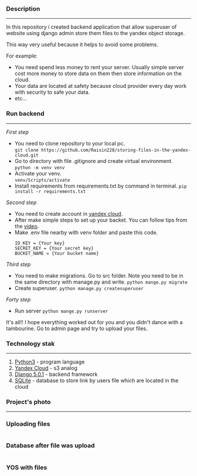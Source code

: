 ### Description

---

In this repository i created backend application that allow superuser of website 
using django admin store them files to the yandex object storage. 

This way very useful because it helps to avoid some problems. 

For example:

- You need spend less money to rent your server. Usually simple server cost more money to 
store data on them then store information on the cloud.
- Your data are located at safety because cloud provider every day work with 
security to safe your data.
- etc...

### Run backend

---

*First step*
* You need to clone repository to your local pc.\
`git clone https://github.com/Raisin228/storing-files-in-the-yandex-cloud.git`
* Go to directory with file .gitignore and create virtual environment.\
`python -m venv venv`
* Activate your venv.\
`venv/Scripts/activate`
* Install requirements from requirements.txt by command in terminal.
`pip install -r requirements.txt`

*Second step*
* You need to create account in 
<a href='https://cloud.yandex.ru/ru/'>yandex cloud</a>.
* After make simple steps to set up your backet. You can follow tips from the <a href='https://www.youtube.com/watch?v=L_6PiJFaldI'>video</a>.
* Make .env file nearby with venv folder and paste this code.
  ```
  ID_KEY = {Your key}
  SECRET_KEY = {Your secret key}
  BUCKET_NAME = {Your bucket name}
  ```

*Third step*
* You need to make migrations. Go to src folder. Note you need to be in the same
directory with manage.py and write.
`python mange.py migrate`
* Create superuser.
`python manage.py createsuperuser`

*Forty step*
* Run server
`python mange.py runserver`

It's all!! I hope everything worked out for you and you didn't dance with 
a tambourine. Go to admin page and try to upload your files. 

### Technology stak 

---

1. [Python3](https://www.python.org/) - program language
2. [Yandex Cloud](https://cloud.yandex.ru/ru/) - s3 analog
3. [Django 5.0.1](https://www.djangoproject.com/) - backend framework
4. [SQLite](https://www.sqlite.org/index.html) - database to store link by users file which are located in the cloud

### Project's photo

---

### Uploading files
<img src="">

### Database after file was upload
<img src="">

### YOS with files
<img src="">






